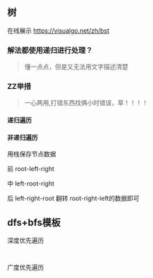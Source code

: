 ## 树

在线展示 https://visualgo.net/zh/bst


### 解法都使用递归进行处理？

> 懂一点点，但是又无法用文字描述清楚


### ZZ举措

> 一心两用,打错东西找俩小时错误，草！！！！


#### 递归遍历

#### 非递归遍历

用栈保存节点数据

前
root-left-right

中
left-root-right

后
left-right-root
翻转 root-right-left的数据即可


## dfs+bfs模板

深度优先遍历

```golang


```



广度优先遍历


















